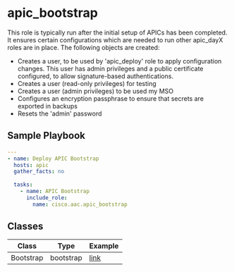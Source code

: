 # apic_bootstrap

This role is typically run after the initial setup of APICs has been completed. It ensures certain configurations which are needed to run other apic_dayX roles are in place. The following objects are created:

- Creates a user, to be used by 'apic_deploy' role to apply configuration changes. This user has admin privileges and a public certificate configured, to allow signature-based authentications.
- Creates a user (read-only privileges) for testing
- Creates a user (admin privileges) to be used my MSO
- Configures an encryption passphrase to ensure that secrets are exported in backups
- Resets the 'admin' password

## Sample Playbook

```yaml
---
- name: Deploy APIC Bootstrap
  hosts: apic
  gather_facts: no
 
  tasks:
    - name: APIC Bootstrap
      include_role:
        name: cisco.aac.apic_bootstrap
```

## Classes

Class | Type | Example
-------|------|--------
Bootstrap | bootstrap | [link](../../data_model/apic/bootstrap/bootstrap.md)
